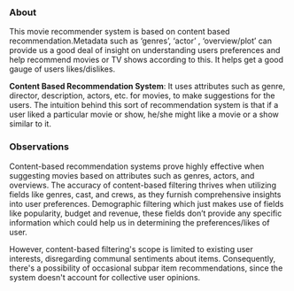 ### About
This movie recommender system is based on content based recommendation.Metadata such as ‘genres’, ‘actor’ , ‘overview/plot’ can provide us a good deal of insight on understanding users preferences and help recommend movies or TV shows according to this. It helps get a good gauge of users likes/dislikes.

<b>Content Based Recommendation System</b>: It uses attributes such as genre, director, description, actors, etc. for movies, to make suggestions for the users. The intuition behind this sort of recommendation system is that if a user liked a particular movie or show, he/she might like a movie or a show similar to it.

### Observations
Content-based recommendation systems prove highly effective when suggesting movies based on attributes such as genres, actors, and overviews. The accuracy of content-based filtering thrives when utilizing fields like genres, cast, and crews, as they furnish comprehensive insights into user preferences. Demographic filtering which just makes use of fields like popularity, budget and revenue, these fields don’t provide any specific information which could help us in determining the preferences/likes of user.

However, content-based filtering's scope is limited to existing user interests, disregarding communal sentiments about items. Consequently, there's a possibility of occasional subpar item recommendations, since the system doesn't account for collective user opinions.
